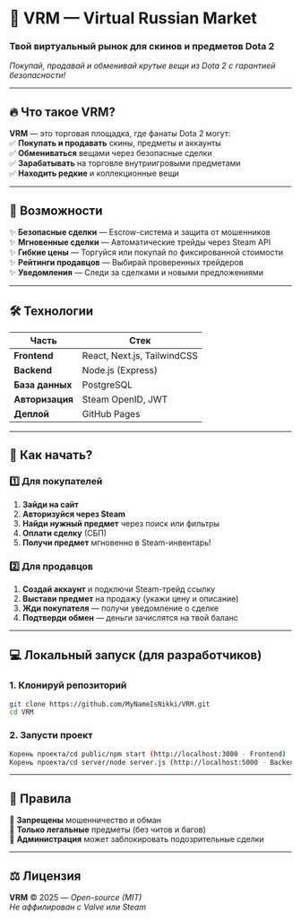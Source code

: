# **🛒 VRM — Virtual Russian Market**  
### **Твой виртуальный рынок для скинов и предметов Dota 2**  
*Покупай, продавай и обменивай крутые вещи из Dota 2 с гарантией безопасности!*  

---

## **🔥 Что такое VRM?**  
**VRM** — это торговая площадка, где фанаты Dota 2 могут:  
✅ **Покупать и продавать** скины, предметы и аккаунты  
✅ **Обмениваться** вещами через безопасные сделки  
✅ **Зарабатывать** на торговле внутриигровыми предметами  
✅ **Находить редкие** и коллекционные вещи  

---

## **🚀 Возможности**  
✨ **Безопасные сделки** — Escrow-система и защита от мошенников  
✨ **Мгновенные сделки** — Автоматические трейды через Steam API  
✨ **Гибкие цены** — Торгуйся или покупай по фиксированной стоимости  
✨ **Рейтинги продавцов** — Выбирай проверенных трейдеров  
✨ **Уведомления** — Следи за сделками и новыми предложениями  

---

## **🛠 Технологии**  
| **Часть**       | **Стек**                     |
|----------------|-----------------------------|
| **Frontend**   | React, Next.js, TailwindCSS  |
| **Backend**    | Node.js (Express)            |
| **База данных**| PostgreSQL                   |
| **Авторизация**| Steam OpenID, JWT            |
| **Деплой**     | GitHub Pages                 |

---

## **📌 Как начать?**  

### **1️⃣ Для покупателей**  
1. **Зайди на сайт** 
2. **Авторизуйся через Steam**  
3. **Найди нужный предмет** через поиск или фильтры  
4. **Оплати сделку** (СБП)  
5. **Получи предмет** мгновенно в Steam-инвентарь!  

### **2️⃣ Для продавцов**  
1. **Создай аккаунт** и подключи Steam-трейд ссылку  
2. **Выстави предмет** на продажу (укажи цену и описание)  
3. **Жди покупателя** — получи уведомление о сделке  
4. **Подтверди обмен** — деньги зачислятся на твой баланс  

---

## **💻 Локальный запуск (для разработчиков)**  

### **1. Клонируй репозиторий**  
```bash
git clone https://github.com/MyNameIsNikki/VRM.git
cd VRM
```

### **2. Запусти проект**  
```bash
Корень проекта/cd public/npm start (http://localhost:3000 - Frontend)
Корень проекта/cd server/node server.js (http://localhost:5000 - Backend)
```

---

## **📜 Правила**  
🔹 **Запрещены** мошенничество и обман  
🔹 **Только легальные** предметы (без читов и багов)  
🔹 **Администрация** может заблокировать подозрительные сделки  

---


## **⚖️ Лицензия**  
**VRM** © 2025 — *Open-source (MIT)*  
*Не аффилирован с Valve или Steam*  
